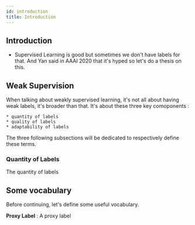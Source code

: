 ```yaml
---
id: introduction
title: Introduction
---
```


## Introduction

  * Supervised Learning is good but sometimes we don't have labels for that. And Yan said in AAAI 2020 that it's hyped so let's do a thesis on this.

## Weak Supervision

When talking about weakly supervised learning, it's not all about having weak labels, it's broader than that. It's about these three key comoponents :

    * quantity of labels
    * quality of labels
    * adaptability of labels

The three following subsections will be dedicated to respectively define these terms.

### Quantity of Labels

The quantity of labels

## Some vocabulary

Before continuing, let's define some useful vocabulary.

**Proxy Label** : A proxy label
